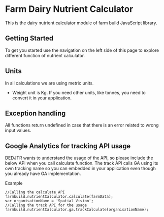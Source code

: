 # Farm Dairy Nutrient Calculator

This is the dairy nutrient calculator module of farm build JavaScript library.


## Getting Started

To get you started use the navigation on the left side of this page to explore different function of nutrient calculator.


## Units
In all calculations we are using metric units.

* Weight unit is Kg. If you need other units, like tonnes, you need to convert it in your application.

## Exception handling
All functions return undefined in case that there is an error related to wrong input values.

## Google Analytics for tracking API usage
DEDJTR wants to understand the usage of the API, so please include the below API when you call calculate function.
The track API calls GA using its own tracking name so you can embedded in your application even though you already have
GA implementation.

Example
```
//Calling the calculate API
farmbuild.nutrientCalculator.calculate(farmData);
var organisationName = 'Spatial Vision';
//Calling the track API for the usage
farmbuild.nutrientCalculator.ga.trackCalculate(organisationName);
```

